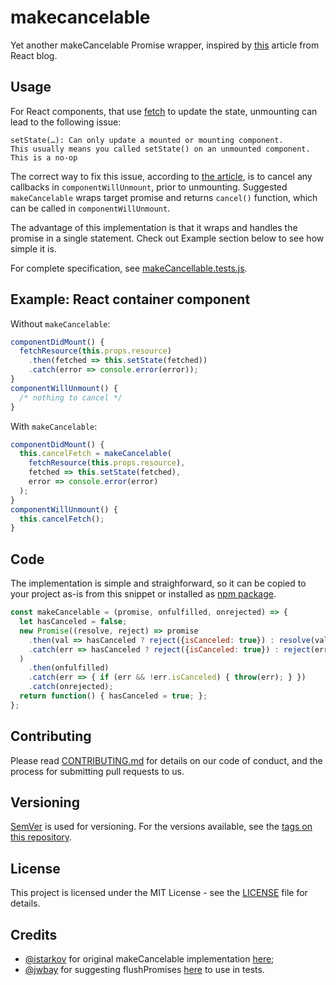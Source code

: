 # makecancelable
Yet another makeCancelable Promise wrapper,
inspired by [this](https://facebook.github.io/react/blog/2015/12/16/ismounted-antipattern.html) article from React blog.

## Usage
For React components, that use [fetch](https://developer.mozilla.org/en/docs/Web/API/Fetch_API) to update the state, unmounting can lead to the following issue:
```
setState(…): Can only update a mounted or mounting component.
This usually means you called setState() on an unmounted component. This is a no-op
```
The correct way to fix this issue, according to [the article](https://facebook.github.io/react/blog/2015/12/16/ismounted-antipattern.html), is to cancel any callbacks in `componentWillUnmount`, prior to unmounting.
Suggested `makeCancelable` wraps target promise and returns `cancel()` function, which can be called in `componentWillUnmount`.

The advantage of this implementation is that it wraps and handles the promise in a single statement. Check out Example section below to see how simple it is.

For complete specification, see [makeCancellable.tests.js](https://github.com/sergeysolovev/makecancelable/blob/master/src/makeCancelable.test.js).

## Example: React container component
Without `makeCancelable`:
```javascript
componentDidMount() {
  fetchResource(this.props.resource)
    .then(fetched => this.setState(fetched))
    .catch(error => console.error(error));
}
componentWillUnmount() {
  /* nothing to cancel */
}
```
With `makeCancelable`:
```javascript
componentDidMount() {
  this.cancelFetch = makeCancelable(
    fetchResource(this.props.resource),
    fetched => this.setState(fetched),
    error => console.error(error)
  );
}
componentWillUnmount() {
  this.cancelFetch();
}
```

## Code
The implementation is simple and straighforward, so it can be copied to your project as-is from this snippet or installed as [npm package](https://www.npmjs.com/package/makecancelable).
```javascript
const makeCancelable = (promise, onfulfilled, onrejected) => {
  let hasCanceled = false;
  new Promise((resolve, reject) => promise
    .then(val => hasCanceled ? reject({isCanceled: true}) : resolve(val))
    .catch(err => hasCanceled ? reject({isCanceled: true}) : reject(err))
  )
    .then(onfulfilled)
    .catch(err => { if (err && !err.isCanceled) { throw(err); } })
    .catch(onrejected);
  return function() { hasCanceled = true; };
};
```

## Contributing

Please read [CONTRIBUTING.md](CONTRIBUTING.md) for details on our code of conduct, and the process for submitting pull requests to us.

## Versioning

[SemVer](http://semver.org/) is used for versioning. For the versions available, see the [tags on this repository](https://github.com/sergeysolovev/makecancelable/tags).

## License

This project is licensed under the MIT License - see the [LICENSE](LICENSE) file for details.

## Credits
- [@istarkov](https://github.com/istarkov) for original makeCancelable implementation [here](https://github.com/facebook/react/issues/5465#issuecomment-157888325);
- [@jwbay](https://github.com/jwbay) for suggesting flushPromises [here](https://github.com/facebook/jest/issues/2157#issuecomment-279171856) to use in tests.
